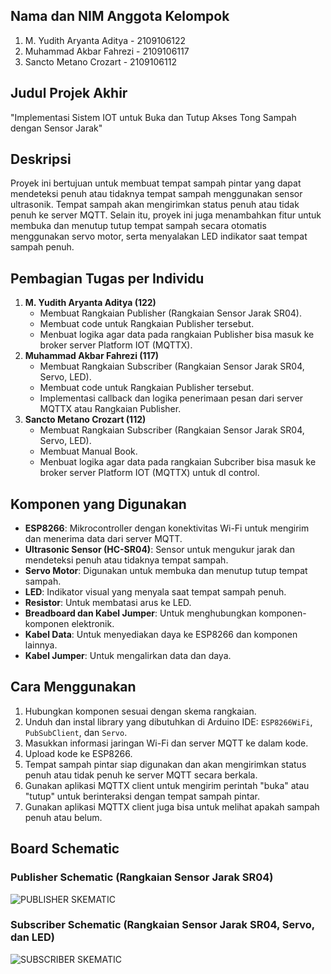 ## Nama dan NIM Anggota Kelompok
1. M. Yudith Aryanta Aditya - 2109106122
2. Muhammad Akbar Fahrezi - 2109106117
3. Sancto Metano Crozart - 2109106112

## Judul Projek Akhir
"Implementasi Sistem IOT untuk Buka dan Tutup Akses Tong Sampah dengan Sensor Jarak"

## Deskripsi
Proyek ini bertujuan untuk membuat tempat sampah pintar yang dapat mendeteksi penuh atau tidaknya tempat sampah menggunakan sensor ultrasonik. Tempat sampah akan mengirimkan status penuh atau tidak penuh ke server MQTT. Selain itu, proyek ini juga menambahkan fitur untuk membuka dan menutup tutup tempat sampah secara otomatis menggunakan servo motor, serta menyalakan LED indikator saat tempat sampah penuh.

## Pembagian Tugas per Individu
1. **M. Yudith Aryanta Aditya (122)**
   - Membuat Rangkaian Publisher (Rangkaian Sensor Jarak SR04).
   - Membuat code untuk Rangkaian Publisher tersebut.
   - Menbuat logika agar data pada rangkaian Publisher bisa masuk ke broker server Platform IOT (MQTTX).
2. **Muhammad Akbar Fahrezi (117)**
   - Membuat Rangkaian Subscriber (Rangkaian Sensor Jarak SR04, Servo, LED).
   - Membuat code untuk Rangkaian Publisher tersebut.
   - Implementasi callback dan logika penerimaan pesan dari server MQTTX atau Rangkaian Publisher.
3. **Sancto Metano Crozart (112)**
   - Membuat Rangkaian Subscriber (Rangkaian Sensor Jarak SR04, Servo, LED).
   - Membuat Manual Book.
   - Menbuat logika agar data pada rangkaian Subcriber bisa masuk ke broker server Platform IOT (MQTTX) untuk dI control.

## Komponen yang Digunakan
- **ESP8266**: Mikrocontroller dengan konektivitas Wi-Fi untuk mengirim dan menerima data dari server MQTT.
- **Ultrasonic Sensor (HC-SR04)**: Sensor untuk mengukur jarak dan mendeteksi penuh atau tidaknya tempat sampah.
- **Servo Motor**: Digunakan untuk membuka dan menutup tutup tempat sampah.
- **LED**: Indikator visual yang menyala saat tempat sampah penuh.
- **Resistor**: Untuk membatasi arus ke LED.
- **Breadboard dan Kabel Jumper**: Untuk menghubungkan komponen-komponen elektronik.
- **Kabel Data**: Untuk menyediakan daya ke ESP8266 dan komponen lainnya.
- **Kabel Jumper**: Untuk mengalirkan data dan daya.


## Cara Menggunakan
1. Hubungkan komponen sesuai dengan skema rangkaian.
2. Unduh dan instal library yang dibutuhkan di Arduino IDE: `ESP8266WiFi`, `PubSubClient`, dan `Servo`.
3. Masukkan informasi jaringan Wi-Fi dan server MQTT ke dalam kode.
4. Upload kode ke ESP8266.
5. Tempat sampah pintar siap digunakan dan akan mengirimkan status penuh atau tidak penuh ke server MQTT secara berkala.
6. Gunakan aplikasi MQTTX client untuk mengirim perintah "buka" atau "tutup" untuk berinteraksi dengan tempat sampah pintar.
7. Gunakan aplikasi MQTTX client juga bisa untuk melihat apakah sampah penuh atau belum.

## Board Schematic
### Publisher Schematic (Rangkaian Sensor Jarak SR04)
![PUBLISHER SKEMATIC](https://github.com/yudthadtyaaa/pa-praktikum-iot-unmul-a3/assets/95072812/3d1bc4b8-3df9-4ae8-92fa-3e49595ecdb7)

### Subscriber Schematic (Rangkaian Sensor Jarak SR04, Servo, dan LED)
![SUBSCRIBER SKEMATIC](https://github.com/yudthadtyaaa/pa-praktikum-iot-unmul-a3/assets/95072812/4d7c7991-306d-46c3-ad0d-552a96d419ef)




